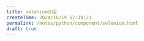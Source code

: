```yaml
---
title: selenium介绍
createTime: 2024/10/19 17:19:23
permalink: /notes/python/component/selenium.html
draft: true
---
```

